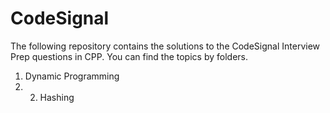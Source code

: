 # CodeSignal

The following repository contains the solutions to the CodeSignal Interview Prep questions in CPP.
You can find the topics by folders.

 1. Dynamic Programming
 2.  2. Hashing
